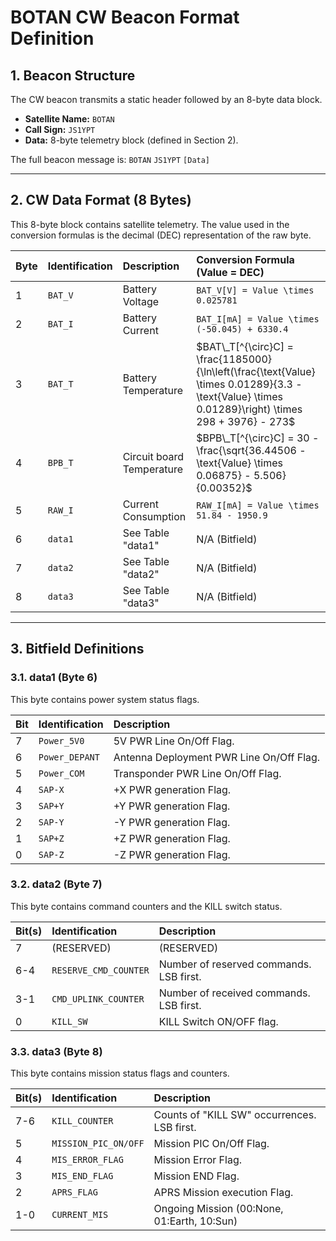 # BOTAN CW Beacon Format Definition

## 1. Beacon Structure

The CW beacon transmits a static header followed by an 8-byte data block.

* **Satellite Name:** `BOTAN`
* **Call Sign:** `JS1YPT`
* **Data:** 8-byte telemetry block (defined in Section 2).

The full beacon message is: `BOTAN` `JS1YPT` `[Data]`

---

## 2. CW Data Format (8 Bytes)

This 8-byte block contains satellite telemetry. The value used in the conversion formulas is the decimal (DEC) representation of the raw byte.

| Byte | Identification | Description | Conversion Formula (Value = DEC) |
| :--- | :--- | :--- | :--- |
| 1 | `BAT_V` | Battery Voltage | `BAT_V[V] = Value \times 0.025781` |
| 2 | `BAT_I` | Battery Current | `BAT_I[mA] = Value \times (-50.045) + 6330.4` |
| 3 | `BAT_T` | Battery Temperature | $BAT\_T[^{\circ}C] = \frac{1185000}{\ln\left(\frac{\text{Value} \times 0.01289}{3.3 - \text{Value} \times 0.01289}\right) \times 298 + 3976} - 273$ |
| 4 | `BPB_T` | Circuit board Temperature | $BPB\_T[^{\circ}C] = 30 - \frac{\sqrt{36.44506 - \text{Value} \times 0.06875} - 5.506}{0.00352}$ |
| 5 | `RAW_I` | Current Consumption | `RAW_I[mA] = Value \times 51.84 - 1950.9` |
| 6 | `data1` | See Table "data1" | N/A (Bitfield) |
| 7 | `data2` | See Table "data2" | N/A (Bitfield) |
| 8 | `data3` | See Table "data3" | N/A (Bitfield) |

---

## 3. Bitfield Definitions

### 3.1. data1 (Byte 6)

This byte contains power system status flags.

| Bit | Identification | Description |
| :-- | :--- | :--- |
| 7 | `Power_5V0` | 5V PWR Line On/Off Flag. |
| 6 | `Power_DEPANT` | Antenna Deployment PWR Line On/Off Flag. |
| 5 | `Power_COM` | Transponder PWR Line On/Off Flag. |
| 4 | `SAP-X` | +X PWR generation Flag. |
| 3 | `SAP+Y` | +Y PWR generation Flag. |
| 2 | `SAP-Y` | -Y PWR generation Flag. |
| 1 | `SAP+Z` | +Z PWR generation Flag. |
| 0 | `SAP-Z` | -Z PWR generation Flag. |

### 3.2. data2 (Byte 7)

This byte contains command counters and the KILL switch status.

| Bit(s) | Identification | Description |
| :--- | :--- | :--- |
| 7 | (RESERVED) | (RESERVED) |
| 6-4 | `RESERVE_CMD_COUNTER` | Number of reserved commands. LSB first. |
| 3-1 | `CMD_UPLINK_COUNTER` | Number of received commands. LSB first. |
| 0 | `KILL_SW` | KILL Switch ON/OFF flag. |

### 3.3. data3 (Byte 8)

This byte contains mission status flags and counters.

| Bit(s) | Identification | Description |
| :--- | :--- | :--- |
| 7-6 | `KILL_COUNTER` | Counts of "KILL SW" occurrences. LSB first. |
| 5 | `MISSION_PIC_ON/OFF` | Mission PIC On/Off Flag. |
| 4 | `MIS_ERROR_FLAG` | Mission Error Flag. |
| 3 | `MIS_END_FLAG` | Mission END Flag. |
| 2 | `APRS_FLAG` | APRS Mission execution Flag. |
| 1-0 | `CURRENT_MIS` | Ongoing Mission (00:None, 01:Earth, 10:Sun) |